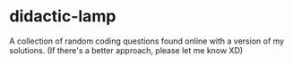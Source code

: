 # didactic-lamp
A collection of random coding questions found online with a version of my solutions. (If there's a better approach, please let me know XD)
